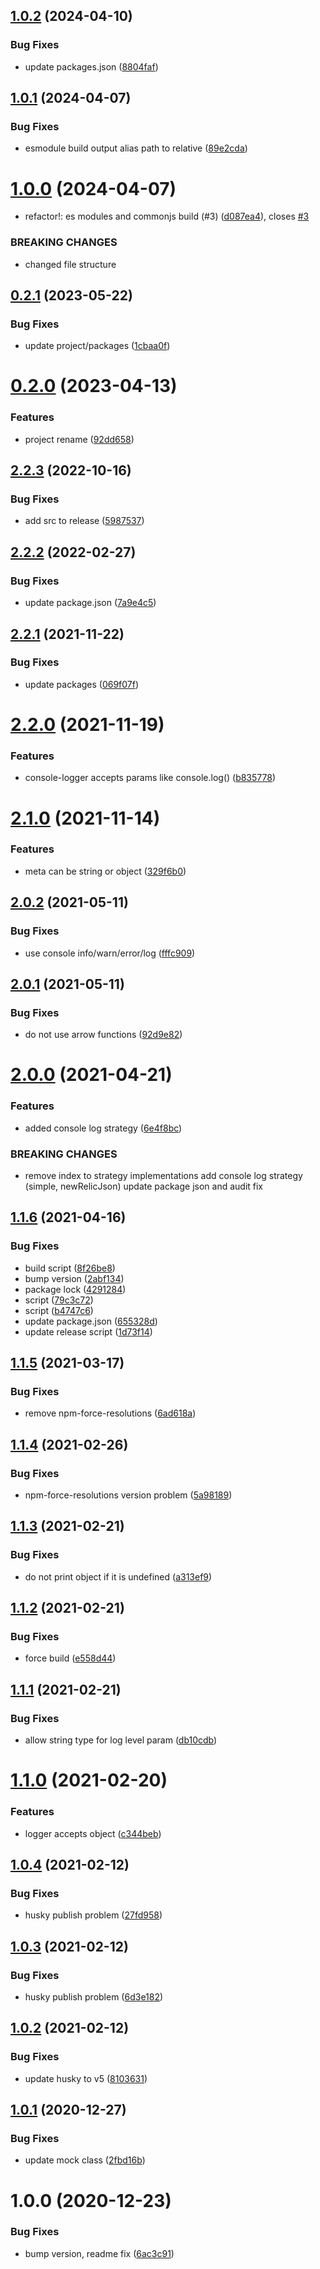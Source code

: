 ## [1.0.2](https://github.com/beecode-rs/msh-logger/compare/v1.0.1...v1.0.2) (2024-04-10)


### Bug Fixes

* update packages.json ([8804faf](https://github.com/beecode-rs/msh-logger/commit/8804faf7788197c6cc952710ff3818613a1cb54a))

## [1.0.1](https://github.com/beecode-rs/msh-logger/compare/v1.0.0...v1.0.1) (2024-04-07)


### Bug Fixes

* esmodule build output alias path to relative ([89e2cda](https://github.com/beecode-rs/msh-logger/commit/89e2cda33db485fe2132e23320e29bb17a13b0c1))

# [1.0.0](https://github.com/beecode-rs/msh-logger/compare/v0.2.1...v1.0.0) (2024-04-07)


* refactor!: es modules and commonjs build (#3) ([d087ea4](https://github.com/beecode-rs/msh-logger/commit/d087ea442c760a756f08f479f867b4440415a564)), closes [#3](https://github.com/beecode-rs/msh-logger/issues/3)


### BREAKING CHANGES

* changed file structure

## [0.2.1](https://github.com/beecode-rs/msh-logger/compare/v0.2.0...v0.2.1) (2023-05-22)


### Bug Fixes

* update project/packages ([1cbaa0f](https://github.com/beecode-rs/msh-logger/commit/1cbaa0f33a8a00c6d9dfd530ea7e2c85d555fb67))

# [0.2.0](https://github.com/beecode-rs/msh-logger/compare/v0.1.0...v0.2.0) (2023-04-13)


### Features

* project rename ([92dd658](https://github.com/beecode-rs/msh-logger/commit/92dd658719b80107c4c6330b256352cb80da9985))

## [2.2.3](https://github.com/beecode-rs/msh-node-log/compare/v2.2.2...v2.2.3) (2022-10-16)


### Bug Fixes

* add src to release ([5987537](https://github.com/beecode-rs/msh-node-log/commit/598753723890aeb5dcdc5c084b010c6d6971fa7e))

## [2.2.2](https://github.com/beecode-rs/msh-node-log/compare/v2.2.1...v2.2.2) (2022-02-27)


### Bug Fixes

* update package.json ([7a9e4c5](https://github.com/beecode-rs/msh-node-log/commit/7a9e4c5f3e489333ade2e6c3fd908c8f93a6b65a))

## [2.2.1](https://github.com/beecode-rs/msh-node-log/compare/v2.2.0...v2.2.1) (2021-11-22)


### Bug Fixes

* update packages ([069f07f](https://github.com/beecode-rs/msh-node-log/commit/069f07f4359495a8ae29e8732a22cf46c8e2fee4))

# [2.2.0](https://github.com/beecode-rs/msh-node-log/compare/v2.1.0...v2.2.0) (2021-11-19)


### Features

* console-logger accepts params like console.log() ([b835778](https://github.com/beecode-rs/msh-node-log/commit/b83577897d353190488126c7a1d4ccb5932a8deb))

# [2.1.0](https://github.com/beecode-rs/msh-node-log/compare/v2.0.2...v2.1.0) (2021-11-14)


### Features

* meta can be string or object ([329f6b0](https://github.com/beecode-rs/msh-node-log/commit/329f6b06746717faadff07ef362c7a50b5cf04a5))

## [2.0.2](https://github.com/beecode-rs/msh-node-log/compare/v2.0.1...v2.0.2) (2021-05-11)


### Bug Fixes

* use console info/warn/error/log ([fffc909](https://github.com/beecode-rs/msh-node-log/commit/fffc90917b14d357d82892f69f8340ac23ebd16d))

## [2.0.1](https://github.com/beecode-rs/msh-node-log/compare/v2.0.0...v2.0.1) (2021-05-11)


### Bug Fixes

* do not use arrow functions ([92d9e82](https://github.com/beecode-rs/msh-node-log/commit/92d9e820c24f50b698dfc506308773a19a0e7c6a))

# [2.0.0](https://github.com/beecode-rs/msh-node-log/compare/v1.1.6...v2.0.0) (2021-04-21)


### Features

* added console log strategy ([6e4f8bc](https://github.com/beecode-rs/msh-node-log/commit/6e4f8bc397cd32f305ec8daef940636e4aec5749))


### BREAKING CHANGES

* remove index to strategy implementations
add console log strategy (simple, newRelicJson)
update package json and audit fix

## [1.1.6](https://github.com/beecode-rs/msh-node-log/compare/v1.1.5...v1.1.6) (2021-04-16)


### Bug Fixes

* build script ([8f26be8](https://github.com/beecode-rs/msh-node-log/commit/8f26be8be0abeb23f0384bb70c448d3b02735d8e))
* bump version ([2abf134](https://github.com/beecode-rs/msh-node-log/commit/2abf13458e2bcc00989187716ff4bf20fa74ea71))
* package lock ([4291284](https://github.com/beecode-rs/msh-node-log/commit/42912843339a0e59881c8dc96e83faf83fec3c8f))
* script ([79c3c72](https://github.com/beecode-rs/msh-node-log/commit/79c3c7276317f6eecfa9a273067c69d6a7e92186))
* script ([b4747c6](https://github.com/beecode-rs/msh-node-log/commit/b4747c65dda738e80bdf600f6bbe482d5f8b330e))
* update package.json ([655328d](https://github.com/beecode-rs/msh-node-log/commit/655328db0a4df202287b9884d3db410bb3dec2b3))
* update release script ([1d73f14](https://github.com/beecode-rs/msh-node-log/commit/1d73f140a2dea25709b998cff11a2f0ca7960f68))

## [1.1.5](https://github.com/beecode-rs/msh-node-log/compare/v1.1.4...v1.1.5) (2021-03-17)


### Bug Fixes

* remove npm-force-resolutions ([6ad618a](https://github.com/beecode-rs/msh-node-log/commit/6ad618a5859e708be2be840928199a2fac30ad4d))

## [1.1.4](https://github.com/beecode-rs/msh-node-log/compare/v1.1.3...v1.1.4) (2021-02-26)


### Bug Fixes

* npm-force-resolutions version problem ([5a98189](https://github.com/beecode-rs/msh-node-log/commit/5a98189017d97625db6bf530e1f83c9182e405d3))

## [1.1.3](https://github.com/beecode-rs/msh-node-log/compare/v1.1.2...v1.1.3) (2021-02-21)


### Bug Fixes

* do not print object if it is undefined ([a313ef9](https://github.com/beecode-rs/msh-node-log/commit/a313ef98dfdbfc530f9cdbe4cf26a296358269ce))

## [1.1.2](https://github.com/beecode-rs/msh-node-log/compare/v1.1.1...v1.1.2) (2021-02-21)


### Bug Fixes

* force build ([e558d44](https://github.com/beecode-rs/msh-node-log/commit/e558d442f59f692c52b0a770e06516c08c91cc14))

## [1.1.1](https://github.com/beecode-rs/msh-node-log/compare/v1.1.0...v1.1.1) (2021-02-21)


### Bug Fixes

* allow string type for log level param ([db10cdb](https://github.com/beecode-rs/msh-node-log/commit/db10cdbc83a73929e5165675cf32c338ef494719))

# [1.1.0](https://github.com/beecode-rs/msh-node-log/compare/v1.0.4...v1.1.0) (2021-02-20)


### Features

* logger accepts object ([c344beb](https://github.com/beecode-rs/msh-node-log/commit/c344beb49f8dd3bbf2124e853bc2e338bbd883bb))

## [1.0.4](https://github.com/beecode-rs/msh-node-log/compare/v1.0.3...v1.0.4) (2021-02-12)


### Bug Fixes

* husky publish problem ([27fd958](https://github.com/beecode-rs/msh-node-log/commit/27fd958fd6cbe8c542ba61826922f19c196bd6bb))

## [1.0.3](https://github.com/beecode-rs/msh-node-log/compare/v1.0.2...v1.0.3) (2021-02-12)


### Bug Fixes

* husky publish problem ([6d3e182](https://github.com/beecode-rs/msh-node-log/commit/6d3e182929f36eb034867e657b3f4875e9c60c21))

## [1.0.2](https://github.com/beecode-rs/msh-node-log/compare/v1.0.1...v1.0.2) (2021-02-12)


### Bug Fixes

* update husky to v5 ([8103631](https://github.com/beecode-rs/msh-node-log/commit/8103631d9d000f2839d179572f8c010460d5b678))

## [1.0.1](https://github.com/beecode-rs/msh-node-log/compare/v1.0.0...v1.0.1) (2020-12-27)


### Bug Fixes

* update mock class ([2fbd16b](https://github.com/beecode-rs/msh-node-log/commit/2fbd16b32cd9e86a374187a3f815e612609a7eee))

# 1.0.0 (2020-12-23)


### Bug Fixes

* bump version, readme fix ([6ac3c91](https://github.com/beecode-rs/msh-node-log/commit/6ac3c9102ae44e03ae04682a3453c758ef84f0a2))
